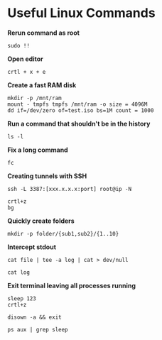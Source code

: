 # Useful Linux Commands

**Rerun command as root**

	sudo !!
	
**Open editor**

	crtl + x + e
	
**Create a fast RAM disk**

	mkdir -p /mnt/ram
	mount - tmpfs tmpfs /mnt/ram -o size = 4096M
	dd if=/dev/zero of=test.iso bs=1M count = 1000
	
**Run a command that shouldn't be in the history**

	ls -l 
	
**Fix a long command**

	fc 
	
**Creating tunnels with SSH**

	ssh -L 3387:[xxx.x.x.x:port] root@ip -N
	
	crtl+z
	bg
	
**Quickly create folders**

	mkdir -p folder/{sub1,sub2}/{1..10}
	
**Intercept stdout**

	cat file | tee -a log | cat > dev/null
	
	cat log
	
**Exit terminal leaving all processes running**

	sleep 123
	crtl+z
	
	disown -a && exit
	
	ps aux | grep sleep

